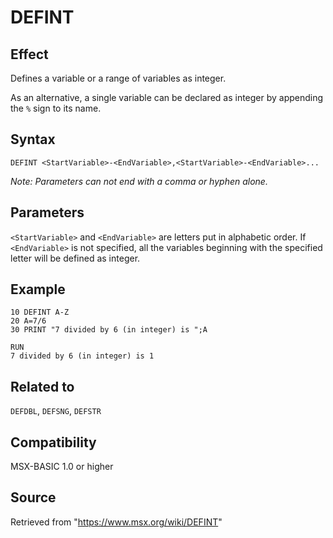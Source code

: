 # DEFINT

## Effect

Defines a variable or a range of variables as integer.

As an alternative, a single variable can be declared as integer by appending the `%` sign to its name.

## Syntax

`DEFINT <StartVariable>-<EndVariable>,<StartVariable>-<EndVariable>...`

_Note: Parameters can not end with a comma or hyphen alone._

## Parameters

`<StartVariable>` and `<EndVariable>` are letters put in alphabetic order. If `<EndVariable>` is not specified, all the variables beginning with the specified letter will be defined as integer.

## Example

```basic
10 DEFINT A-Z
20 A=7/6
30 PRINT "7 divided by 6 (in integer) is ";A
 
RUN
7 divided by 6 (in integer) is 1
```

## Related to

`DEFDBL`, `DEFSNG`, `DEFSTR`

## Compatibility

MSX-BASIC 1.0 or higher

## Source

Retrieved from "https://www.msx.org/wiki/DEFINT"
